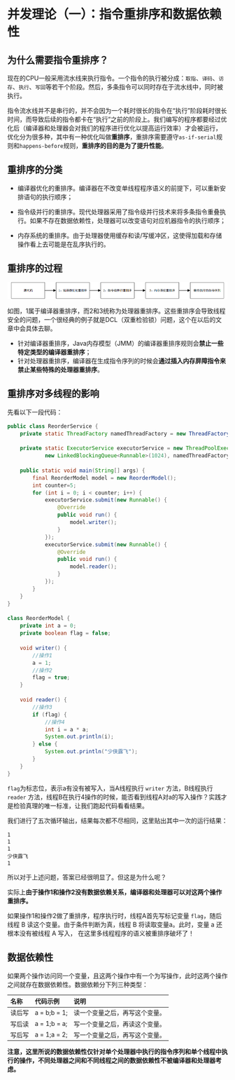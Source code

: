 # 并发理论（一）：指令重排序和数据依赖性

## 为什么需要指令重排序？

现在的CPU一般采用流水线来执行指令。一个指令的执行被分成：`取指`、`译码`、`访存`、`执行`、`写回`等若干个阶段。然后，多条指令可以同时存在于流水线中，同时被执行。

指令流水线并不是串行的，并不会因为一个耗时很长的指令在“执行”阶段耗时很长时间，而导致后续的指令都卡在“执行”之前的阶段上。我们编写的程序都要经过优化后（编译器和处理器会对我们的程序进行优化以提高运行效率）才会被运行，
优化分为很多种，其中有一种优化叫做**重排序**，重排序需要遵守`as-if-serial`规则和`happens-before`规则，**重排序的目的是为了提升性能**。

## 重排序的分类

* 编译器优化的重排序。编译器在不改变单线程程序语义的前提下，可以重新安排语句的执行顺序；

* 指令级并行的重排序。现代处理器采用了指令级并行技术来将多条指令重叠执行。如果不存在数据依赖性，处理器可以改变语句对应机器指令的执行顺序；

* 内存系统的重排序。由于处理器使用缓存和读/写缓冲区，这使得加载和存储操作看上去可能是在乱序执行的。

## 重排序的过程

![img.png](img.png)

如图，1属于编译器重排序，而2和3统称为处理器重排序。这些重排序会导致线程安全的问题，一个很经典的例子就是DCL（双重检验锁）问题，这个在以后的文章中会具体去聊。

* 针对编译器重排序，Java内存模型（JMM）的编译器重排序规则会**禁止一些特定类型的编译器重排序**；
* 针对处理器重排序，编译器在生成指令序列的时候会**通过插入内存屏障指令来禁止某些特殊的处理器重排序**。

## 重排序对多线程的影响

先看以下一段代码：

```java
public class ReorderService {
    private static ThreadFactory namedThreadFactory = new ThreadFactoryBuilder().setNameFormat("ReorderService-%d").build();

    private static ExecutorService executorService = new ThreadPoolExecutor(5, 20, 1000L, TimeUnit.MILLISECONDS,
            new LinkedBlockingQueue<Runnable>(1024), namedThreadFactory, new ThreadPoolExecutor.DiscardOldestPolicy());

    public static void main(String[] args) {
        final ReorderModel model = new ReorderModel();
        int counter=5;
        for (int i = 0; i < counter; i++) {
            executorService.submit(new Runnable() {
                @Override
                public void run() {
                    model.writer();
                }
            });
            executorService.submit(new Runnable() {
                @Override
                public void run() {
                    model.reader();
                }
            });
        }
    }
}

class ReorderModel {
    private int a = 0;
    private boolean flag = false;

    void writer() {
        //操作1
        a = 1;
        //操作2
        flag = true;
    }

    void reader() {
        //操作3
        if (flag) {
            //操作4
            int i = a * a;
            System.out.println(i);
        } else {
            System.out.println("少侠露飞");
        }
    }
}
```

`flag`为标志位，表示a有没有被写入，当A线程执行 `writer` 方法，B线程执行 `reader` 方法，线程B在执行4操作的时候，能否看到线程A对a的写入操作？实践才是检验真理的唯一标准，让我们跑起代码看看结果。

我们进行了五次循环输出，结果每次都不尽相同，这里贴出其中一次的运行结果：

```text
1
1
1
少侠露飞
1
```

所以对于上述问题，答案已经很明显了。但这是为什么呢？

实际上**由于操作1和操作2没有数据依赖关系，编译器和处理器可以对这两个操作重排序。**

如果操作1和操作2做了重排序，程序执行时，线程A首先写标记变量 `flag`，随后线程 B 读这个变量。由于条件判断为真，线程 B 将读取变量a。此时，变量 a 还根本没有被线程 A 写入，
在这里多线程程序的语义被重排序破坏了！

## 数据依赖性

如果两个操作访问同一个变量，且这两个操作中有一个为写操作，此时这两个操作之间就存在数据依赖性。数据依赖分下列三种类型：

|名称	|代码示例	|说明|
|:--|:--|:--|
|读后写	|a = b;b = 1;	|读一个变量之后，再写这个变量。|
|写后读	|a = 1;b = a;	|写一个变量之后，再读这个变量。|
|写后写	|a = 1;a = 2;	|写一个变量之后，再写这个变量。|

**注意，这里所说的数据依赖性仅针对单个处理器中执行的指令序列和单个线程中执行的操作，不同处理器之间和不同线程之间的数据依赖性不被编译器和处理器考虑。**